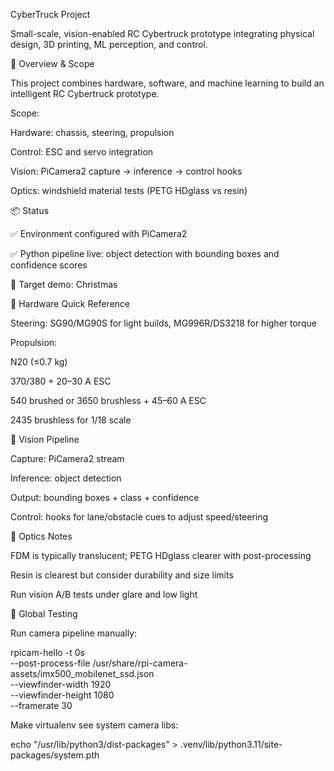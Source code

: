 CyberTruck Project

Small-scale, vision-enabled RC Cybertruck prototype integrating physical design, 3D printing, ML perception, and control.

🚀 Overview & Scope

This project combines hardware, software, and machine learning to build an intelligent RC Cybertruck prototype.

Scope:

Hardware: chassis, steering, propulsion

Control: ESC and servo integration

Vision: PiCamera2 capture → inference → control hooks

Optics: windshield material tests (PETG HDglass vs resin)

📦 Status

✅ Environment configured with PiCamera2

✅ Python pipeline live: object detection with bounding boxes and confidence scores

🎯 Target demo: Christmas

🔧 Hardware Quick Reference

Steering: SG90/MG90S for light builds, MG996R/DS3218 for higher torque

Propulsion:

N20 (≤0.7 kg)

370/380 + 20–30 A ESC

540 brushed or 3650 brushless + 45–60 A ESC

2435 brushless for 1/18 scale

🧠 Vision Pipeline

Capture: PiCamera2 stream

Inference: object detection

Output: bounding boxes + class + confidence

Control: hooks for lane/obstacle cues to adjust speed/steering

🔬 Optics Notes

FDM is typically translucent; PETG HDglass clearer with post-processing

Resin is clearest but consider durability and size limits

Run vision A/B tests under glare and low light

🧪 Global Testing

Run camera pipeline manually:

rpicam-hello -t 0s \
  --post-process-file /usr/share/rpi-camera-assets/imx500_mobilenet_ssd.json \
  --viewfinder-width 1920 \
  --viewfinder-height 1080 \
  --framerate 30


Make virtualenv see system camera libs:

echo "/usr/lib/python3/dist-packages" > .venv/lib/python3.11/site-packages/system.pth